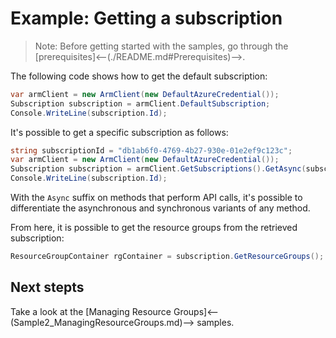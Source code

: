 # Example: Getting a subscription

>Note: Before getting started with the samples, go through the [prerequisites]<--(./README.md#Prerequisites)-->.

The following code shows how to get the default subscription:

```csharp
var armClient = new ArmClient(new DefaultAzureCredential());
Subscription subscription = armClient.DefaultSubscription;
Console.WriteLine(subscription.Id);
```

It's possible to get a specific subscription as follows:

```csharp
string subscriptionId = "db1ab6f0-4769-4b27-930e-01e2ef9c123c";
var armClient = new ArmClient(new DefaultAzureCredential());
Subscription subscription = armClient.GetSubscriptions().GetAsync(subscriptionId);
Console.WriteLine(subscription.Id);
```

With the `Async` suffix on methods that perform API calls, it's possible to differentiate the asynchronous and synchronous variants of any method.

From here, it is possible to get the resource groups from the retrieved subscription:

```csharp
ResourceGroupContainer rgContainer = subscription.GetResourceGroups();
```

## Next stepts
Take a look at the [Managing Resource Groups]<--(Sample2_ManagingResourceGroups.md)--> samples.
